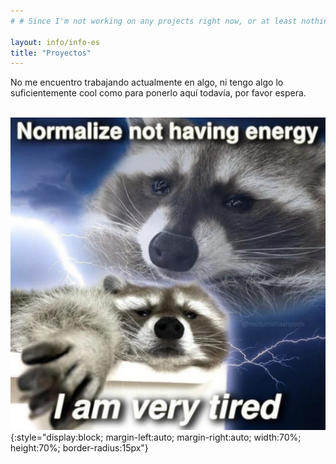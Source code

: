 ```yaml
---
# # Since I'm not working on any projects right now, or at least nothing too interesting, this page will not be accesible

layout: info/info-es
title: "Proyectos"
---
```


No me encuentro trabajando actualmente en algo, ni tengo algo lo suficientemente cool como para ponerlo aquí todavía, por favor espera.
<br><br>

![I'm a tired racoon](/assets/img/IMG_9856.jpg){:style="display:block; margin-left:auto; margin-right:auto; width:70%; height:70%; border-radius:15px"}
